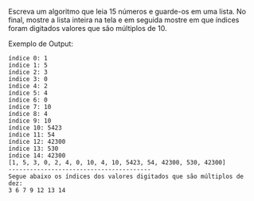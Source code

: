 Escreva um algoritmo que leia 15 números e guarde-os em uma lista. No final, mostre a lista inteira na tela e em seguida mostre em que índices foram digitados valores que são múltiplos de 10.

Exemplo de Output:
~~~
índice 0: 1
índice 1: 5
índice 2: 3
índice 3: 0
índice 4: 2
índice 5: 4
índice 6: 0
índice 7: 10
índice 8: 4
índice 9: 10
índice 10: 5423
índice 11: 54
índice 12: 42300
índice 13: 530
índice 14: 42300
[1, 5, 3, 0, 2, 4, 0, 10, 4, 10, 5423, 54, 42300, 530, 42300]
----------------------------------------
Segue abaixo os índices dos valores digitados que são múltiplos de dez:
3 6 7 9 12 13 14 
~~~